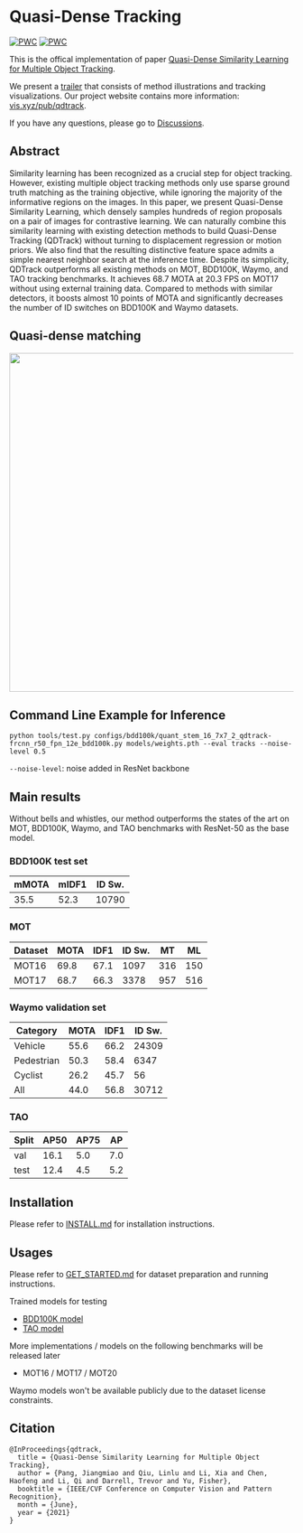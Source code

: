 # Quasi-Dense Tracking

[![PWC](https://img.shields.io/endpoint.svg?url=https://paperswithcode.com/badge/quasi-dense-instance-similarity-learning/multiple-object-tracking-on-bdd100k)](https://paperswithcode.com/sota/multiple-object-tracking-on-bdd100k?p=quasi-dense-instance-similarity-learning)
[![PWC](https://img.shields.io/endpoint.svg?url=https://paperswithcode.com/badge/quasi-dense-instance-similarity-learning/multiple-object-tracking-on-waymo-open)](https://paperswithcode.com/sota/multiple-object-tracking-on-waymo-open?p=quasi-dense-instance-similarity-learning)

This is the offical implementation of paper [Quasi-Dense Similarity Learning for Multiple Object Tracking](https://arxiv.org/abs/2006.06664).

We present a [trailer](https://youtu.be/o8HRJAOZidc) that consists of method illustrations and tracking visualizations. Our project website contains more information: [vis.xyz/pub/qdtrack](https://www.vis.xyz/pub/qdtrack/).

If you have any questions, please go to [Discussions](https://github.com/SysCV/qdtrack/discussions).

## Abstract

Similarity learning has been recognized as a crucial step for object tracking. However, existing multiple object tracking methods only use sparse ground truth matching as the training objective, while ignoring the majority of the informative regions on the images. In this paper, we present Quasi-Dense Similarity Learning, which densely samples hundreds of region proposals on a pair of images for contrastive learning. We can naturally combine this similarity learning with existing detection methods to build Quasi-Dense Tracking (QDTrack) without turning to displacement regression or motion priors. We also find that the resulting distinctive feature space admits a simple nearest neighbor search at the inference time. Despite its simplicity, QDTrack outperforms all existing methods on MOT, BDD100K, Waymo, and TAO tracking benchmarks. It achieves 68.7 MOTA at 20.3 FPS on MOT17 without using external training data. Compared to methods with similar detectors, it boosts almost 10 points of MOTA and significantly decreases the number of ID switches on BDD100K and Waymo datasets.


## Quasi-dense matching
<img src="figures/teaser.png" width="600">

## Command Line Example for Inference
~~~
python tools/test.py configs/bdd100k/quant_stem_16_7x7_2_qdtrack-frcnn_r50_fpn_12e_bdd100k.py models/weights.pth --eval tracks --noise-level 0.5
~~~

`--noise-level`: noise added in ResNet backbone

## Main results
Without bells and whistles, our method outperforms the states of the art on MOT, BDD100K, Waymo, and TAO benchmarks with ResNet-50 as the base model.


### BDD100K test set

| mMOTA | mIDF1  | ID Sw. |
|-------|--------|--------|
| 35.5  | 52.3   |  10790 |

### MOT

| Dataset | MOTA | IDF1  | ID Sw. | MT | ML |
|-------|--------|--------| ----| ---| ---|
| MOT16 | 69.8 | 67.1 | 1097 | 316 | 150 |
| MOT17 | 68.7 | 66.3 | 3378 | 957 | 516 |

### Waymo validation set

| Category   | MOTA | IDF1 | ID Sw. |
|------------|------|------|--------|
| Vehicle    | 55.6 | 66.2 | 24309  | 
| Pedestrian | 50.3 | 58.4 | 6347   |
| Cyclist    | 26.2 | 45.7 | 56     | 
| All        | 44.0 | 56.8 | 30712  | 

### TAO

| Split   | AP50 | AP75 | AP | 
|---------|------|------|----|
| val     | 16.1 | 5.0  | 7.0|
| test    | 12.4 | 4.5  | 5.2|


## Installation

Please refer to [INSTALL.md](docs/INSTALL.md) for installation instructions.


## Usages
Please refer to [GET_STARTED.md](docs/GET_STARTED.md) for dataset preparation and running instructions.

Trained models for testing

- [BDD100K model](https://drive.google.com/file/d/1YNAQgd8rMqqEG-fRj3VWlO4G5kdwJbxz/view?usp=sharing)
- [TAO model](https://drive.google.com/file/d/1JtZ9UA0-b9LDor1NHtk8A-g83X7-T89X/view?usp=sharing)

More implementations / models on the following benchmarks will be released later

- MOT16 / MOT17 / MOT20

Waymo models won't be available publicly due to the dataset license constraints.


## Citation

```
@InProceedings{qdtrack,
  title = {Quasi-Dense Similarity Learning for Multiple Object Tracking},
  author = {Pang, Jiangmiao and Qiu, Linlu and Li, Xia and Chen, Haofeng and Li, Qi and Darrell, Trevor and Yu, Fisher},
  booktitle = {IEEE/CVF Conference on Computer Vision and Pattern Recognition},
  month = {June},
  year = {2021}
}
```
